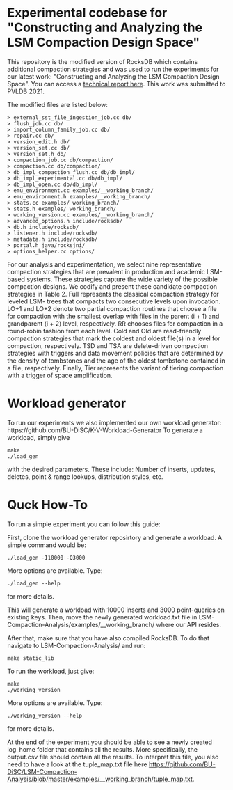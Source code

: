<H1> Experimental codebase for "Constructing and Analyzing the LSM Compaction Design Space" </H1>

This repository is the modified version of RocksDB which contains additional compaction strategies and was used to run the experiments for our latest work: "Constructing and Analyzing the LSM Compaction Design Space". You can access a [technical report here](https://disc-projects.bu.edu/documents/DiSC-TR-LSM-Compaction-Analysis.pdf). This work was submitted to PVLDB 2021.

The modified files are listed below:

```
> external_sst_file_ingestion_job.cc db/ 
> flush_job.cc db/ 
> import_column_family_job.cc db/ 
> repair.cc db/ 
> version_edit.h db/ 
> version_set.cc db/ 
> version_set.h db/ 
> compaction_job.cc db/compaction/ 
> compaction.cc db/compaction/ 
> db_impl_compaction_flush.cc db/db_impl/ 
> db_impl_experimental.cc db/db_impl/ 
> db_impl_open.cc db/db_impl/ 
> emu_environment.cc examples/__working_branch/ 
> emu_environment.h examples/__working_branch/ 
> stats.cc examples/ working_branch/ 
> stats.h examples/ working_branch/
> working_version.cc examples/__working_branch/ 
> advanced_options.h include/rocksdb/
> db.h include/rocksdb/
> listener.h include/rocksdb/
> metadata.h include/rocksdb/
> portal.h java/rocksjni/
> options_helper.cc options/
```

For our analysis and experimentation, we select nine representative compaction strategies that are prevalent in production and academic LSM-based systems. These strategies capture the wide variety of the possible compaction designs. We codify and present these candidate compaction strategies in Table 2. Full represents the classical compaction strategy for leveled LSM- trees that compacts two consecutive levels upon invocation. LO+1 and LO+2 denote two partial compaction routines that choose a file for compaction with the smallest overlap with files in the parent (i + 1) and grandparent (i + 2) level, respectively. RR chooses files for compaction in a round-robin fashion from each level. Cold and Old are read-friendly compaction strategies that mark the coldest and oldest file(s) in a level for compaction, respectively. TSD and TSA are delete-driven compaction strategies with triggers and data movement policies that are determined by the density of tombstones and the age of the oldest tombstone contained in a file, respectively. Finally, Tier represents the variant of tiering compaction with a trigger of space amplification.

<H1> Workload generator </H1>
To run our experiments we also implemented our own workload generator: https://github.com/BU-DiSC/K-V-Workload-Generator
To generate a workload, simply give 

```
make
./load_gen
```

with the desired parameters. These include: Number of inserts, updates, deletes, point & range lookups, distribution styles, etc. 

<H1> Quck How-To </H1>
To run a simple experiment you can follow this guide:

First, clone the workload generator reposirtory and generate a workload. A simple command would be: 

```
./load_gen -I10000 -Q3000
```

More options are available. Type:

```
./load_gen --help 
```

for more details.

This will generate a workload with 10000 inserts and 3000 point-queries on existing keys. 
Then, move the newly generated workload.txt file in LSM-Compaction-Analysis/examples/__working_branch/ where our API resides. 

After that, make sure that you have also compiled RocksDB. To do that navigate to LSM-Compaction-Analysis/ and run:
```
make static_lib
```

To run the workload, just give:

```
make
./working_version
```

More options are available. Type:

```
./working_version --help 
```

for more details.

At the end of the experiment you should be able to see a newly created log_home folder that contains all the results. More specifically, the output.csv file should contain all the results. To interpret this file, you also need to have a look at the tuple_map.txt file here https://github.com/BU-DiSC/LSM-Compaction-Analysis/blob/master/examples/__working_branch/tuple_map.txt. 
